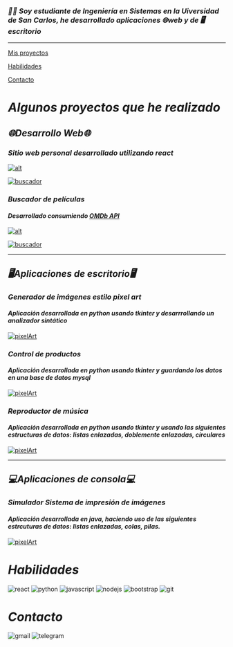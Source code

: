 ### *👨‍🎓 Soy estudiante de Ingeniería en Sistemas en la Uiversidad de San Carlos, he desarrollado aplicaciones 🌐web  y de 🖥️escritorio*
___

[Mis proyectos](#algunos-proyectos-que-he-realizado)

[Habilidades](#habilidades)

[Contacto](#contacto)

# *Algunos proyectos que he realizado*

## *🌐Desarrollo Web🌐*

### *Sitio web personal desarrollado utilizando react*
[![alt](https://img.shields.io/static/v1?message=Aplicacion&logo=react&labelColor=white&color=blue&logoColor=blue&label=+&style=for-the-badge)](https://diego-008.github.io/my-web-site/)

[![buscador](https://img.shields.io/static/v1?message=Repositorio&logo=github&labelColor=black&color=white&logoColor=white&label=+&style=for-the-badge)](https://github.com/diego-008/my-web-site)

### *Buscador de películas*
#### *Desarrollado consumiendo [OMDb API](https://www.omdbapi.com/)*

[![alt](https://img.shields.io/static/v1?message=Aplicacion&logo=react&labelColor=white&color=blue&logoColor=blue&label=+&style=for-the-badge)](https://diego-acetun-movie-app.netlify.app/)

[![buscador](https://img.shields.io/static/v1?message=Repositorio&logo=github&labelColor=black&color=white&logoColor=white&label=+&style=for-the-badge)](https://github.com/diego-008/movie-app)
___
## *🖥️Aplicaciones de escritorio🖥️*

### *Generador de imágenes estilo pixel art*
#### *Aplicación desarrollada en python usando tkinter y desarrrollando un analizador sintático*

[![pixelArt](https://img.shields.io/static/v1?message=Repositorio&logo=python&labelColor=f9ca24&color=blue&logoColor=blue&label=+&style=for-the-badge)](https://github.com/diego-008/GENERADOR-IMG-PIXELART)

### *Control de productos*
#### *Aplicación desarrollada en python usando tkinter y guardando los datos en una base de datos mysql*

[![pixelArt](https://img.shields.io/static/v1?message=Repositorio&logo=python&labelColor=f9ca24&color=blue&logoColor=blue&label=+&style=for-the-badge)](https://github.com/diego-008/ControlDeProductos)

### *Reproductor de música*
#### *Aplicación desarrollada en python usando tkinter y usando las siguientes estructuras de datos: listas enlazadas, doblemente enlazadas, circulares*

[![pixelArt](https://img.shields.io/static/v1?message=Repositorio&logo=python&labelColor=f9ca24&color=blue&logoColor=blue&label=+&style=for-the-badge)](https://github.com/diego-008//ReproductorDeMusicaPython)

___
## *💻Aplicaciones de consola💻*
### *Simulador Sistema de impresión de imágenes*
#### *Aplicación desarrollada en java, haciendo uso de las siguientes estrcuturas de datos: listas enlazadas, colas, pilas.*

[![pixelArt](https://img.shields.io/static/v1?message=Repositorio&logo=github&labelColor=black&color=white&logoColor=white&label=+&style=for-the-badge)](https://github.com/diego-008//simulacion-sistema-impresion-de-imagenes)


# *Habilidades*
![react](https://img.shields.io/static/v1?message=react&logo=react&labelColor=white&color=blue&logoColor=blue&label=+&style=for-the-badge)
![python](https://img.shields.io/static/v1?message=python&logo=python&labelColor=f9ca24&color=blue&logoColor=blue&label=+&style=for-the-badge) 
![javascript](https://img.shields.io/static/v1?message=javascript&logo=javascript&labelColor=f9ca24&color=f9ca24&logoColor=white&label=+&style=for-the-badge)
![nodejs](https://img.shields.io/static/v1?message=nodejs&logo=node.js&labelColor=white&color=gray&logoColor=green&label=+&style=for-the-badge)
![bootstrap](https://img.shields.io/static/v1?message=bootstrap&logo=bootstrap&labelColor=white&color=6c5ce7&logoColor=6c5ce7&label=+&style=for-the-badge) 
![git](https://img.shields.io/static/v1?message=git&logo=git&labelColor=white&color=red&logoColor=red&label=+&style=for-the-badge) 

# *Contacto*
![gmail](https://img.shields.io/static/v1?message=acetundiego@gmail.com&logo=gmail&labelColor=white&color=red&logoColor=red&label=+&styl=flat-square)
![telegram](https://img.shields.io/static/v1?message=@DiegoAcetun&logo=telegram&labelColor=white&color=white&logoColor=white&label=+&styl=flat-square)
